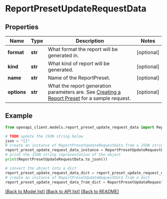 # ReportPresetUpdateRequestData


## Properties

Name | Type | Description | Notes
------------ | ------------- | ------------- | -------------
**format** | **str** | What format the report will be generated in. | [optional] 
**kind** | **str** | What kind of report will be generated. | [optional] 
**name** | **str** | Name of the ReportPreset. | [optional] 
**options** | **str** | What the report generation parameters are. See [Creating a Report Preset](#section/Creating-a-Report-Preset) for a sample request. | [optional] 

## Example

```python
from openapi_client.models.report_preset_update_request_data import ReportPresetUpdateRequestData

# TODO update the JSON string below
json = "{}"
# create an instance of ReportPresetUpdateRequestData from a JSON string
report_preset_update_request_data_instance = ReportPresetUpdateRequestData.from_json(json)
# print the JSON string representation of the object
print(ReportPresetUpdateRequestData.to_json())

# convert the object into a dict
report_preset_update_request_data_dict = report_preset_update_request_data_instance.to_dict()
# create an instance of ReportPresetUpdateRequestData from a dict
report_preset_update_request_data_from_dict = ReportPresetUpdateRequestData.from_dict(report_preset_update_request_data_dict)
```
[[Back to Model list]](../README.md#documentation-for-models) [[Back to API list]](../README.md#documentation-for-api-endpoints) [[Back to README]](../README.md)


